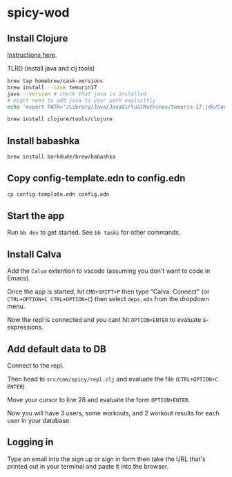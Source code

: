 # spicy-wod
## Install Clojure

[Instructions here](https://clojure.org/guides/install_clojure#_mac_os_instructions).

TLRD (install java and clj tools)

```sh
brew tap homebrew/cask-versions
brew install --cask temurin17
java --version # check that java is installed
# might need to add java to your path explicitly
echo 'export PATH="/Library/Java/JavaVirtualMachines/temurin-17.jdk/Contents/Home/bin:$PATH"' >> ~/.zshrc

brew install clojure/tools/clojure
```

## Install babashka

```sh
brew install borkdude/brew/babashka
```

## Copy config-template.edn to config.edn

```sh 
cp config-template.edn config.edn
```

## Start the app

Run `bb dev` to get started. See `bb tasks` for other commands.

## Install Calva

Add the `Calva` extention to vscode (assuming you don't want to code in Emacs).

Once the app is started, hit `CMD+SHIFT+P` then type "Calva: Connect" (or `CTRL+OPTION+C CTRL+OPTION+C`) then select `deps.edn` from the dropdown menu.

Now the repl is connected and you cant hit `OPTION+ENTER` to evaluate s-expressions.

## Add default data to DB

Connect to the repl.

Then head to `src/com/spicy/repl.clj` and evaluate the file (`CTRL+OPTION+C ENTER`)

Move your cursor to line 28 and evaluate the form `OPTION+ENTER`.

Now you will have 3 users, some workouts, and 2 workout results for each user in your database.

## Logging in

Type an email into the sign up or sign in form then take the URL that's printed out in your terminal and paste it into the browser.
